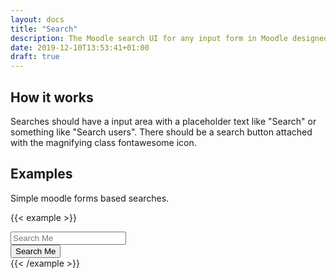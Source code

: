 ```yaml
---
layout: docs
title: "Search"
description: The Moodle search UI for any input form in Moodle designed for searching
date: 2019-12-10T13:53:41+01:00
draft: true
---
```


## How it works

Searches should have a input area with a placeholder text like "Search" or something like "Search users". There should be a search button attached with the magnifying class fontawesome icon.

## Examples

Simple moodle forms based searches.

{{< example >}}
<div class="input-group mb-3">
  <input type="text" class="form-control" placeholder="Search Me" aria-label="Search" aria-describedby="button-addon2">
  <div class="input-group-append">
    <button class="btn btn-outline-secondary" type="button" id="button-addon2">
        <i class="fa fa-search"></i><span class="sr-only">Search Me</span>
    </button>
  </div>
</div>
{{< /example >}}



